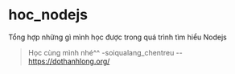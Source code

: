 # hoc_nodejs
Tổng hợp những gì mình học được trong quá trình tìm hiểu Nodejs
>Học cùng mình nhé^^
-soiqualang_chentreu
--https://dothanhlong.org/
